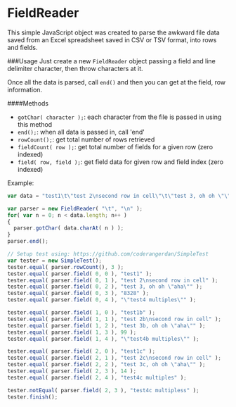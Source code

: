 FieldReader
===========

This simple JavaScript object was created to parse the awkward file data saved from an Excel spreadsheet saved in CSV or TSV format, into rows and fields.

###Usage
Just create a new `FieldReader` object passing a field and line delimiter character, then throw characters at it.

Once all the data is parsed, call `end()` and then you can get at the field, row information.

####Methods
* `gotChar( character );`: each character from the file is passed in using this method
* `end();`: when all data is passed in, call 'end'
* `rowCount();`: get total number of rows retrieved
* `fieldCount( row );`: get total number of fields for a given row (zero indexed)
* `field( row, field );`: get field data for given row and field index (zero indexed)

Example:

``` js
var data = "test1\t\"test 2\nsecond row in cell\"\t\"test 3, oh oh \"\"aha\"\"\"\t8328\t\"\"\"test4 multiples\"\"\"\ntest1b\t\"test 2b\nsecond row in cell\"\t\"test 3b, oh oh \"\"aha\"\"\"\t99\t\"\"\"test4b multiples\"\"\"\ntest1c\t\"test 2c\nsecond row in cell\"\t\"test 3c, oh oh \"\"aha\"\"\"\t14\t\"test4c multiples\"";

var parser = new FieldReader( "\t", "\n" );
for( var n = 0; n < data.length; n++ )
{
  parser.gotChar( data.charAt( n ) );
}
parser.end();

// Setup test using: https://github.com/coderangerdan/SimpleTest
var tester = new SimpleTest();
tester.equal( parser.rowCount(), 3 );
tester.equal( parser.field( 0, 0 ), "test1" );
tester.equal( parser.field( 0, 1 ), "test 2\nsecond row in cell" );
tester.equal( parser.field( 0, 2 ), "test 3, oh oh \"aha\"" );
tester.equal( parser.field( 0, 3 ), "8328" );
tester.equal( parser.field( 0, 4 ), "\"test4 multiples\"" );

tester.equal( parser.field( 1, 0 ), "test1b" );
tester.equal( parser.field( 1, 1 ), "test 2b\nsecond row in cell" );
tester.equal( parser.field( 1, 2 ), "test 3b, oh oh \"aha\"" );
tester.equal( parser.field( 1, 3 ), 99 );
tester.equal( parser.field( 1, 4 ), "\"test4b multiples\"" );

tester.equal( parser.field( 2, 0 ), "test1c" );
tester.equal( parser.field( 2, 1 ), "test 2c\nsecond row in cell" );
tester.equal( parser.field( 2, 2 ), "test 3c, oh oh \"aha\"" );
tester.equal( parser.field( 2, 3 ), 14 );
tester.equal( parser.field( 2, 4 ), "test4c multiples" );

tester.notEqual( parser.field( 2, 3 ), "test4c multipless" );
tester.finish();
```
